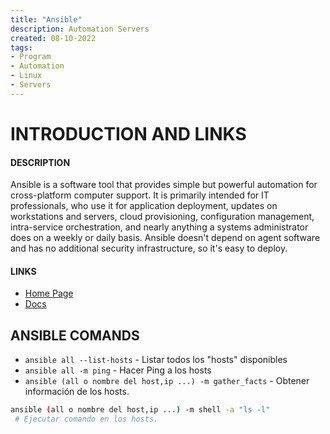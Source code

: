 ```yaml
---
title: "Ansible"
description: Automation Servers
created: 08-10-2022 
tags:
- Program
- Automation
- Linux
- Servers
---
```

# INTRODUCTION AND LINKS
#### DESCRIPTION
Ansible is a software tool that provides simple but powerful automation for cross-platform computer support. It is primarily intended for IT professionals, who use it for application deployment, updates on workstations and servers, cloud provisioning, configuration management, intra-service orchestration, and nearly anything a systems administrator does on a weekly or daily basis. Ansible doesn't depend on agent software and has no additional security infrastructure, so it's easy to deploy. 
#### LINKS
- [Home Page](https://www.ansible.com/)
- [Docs](https://docs.ansible.com/ansible/latest/index.html)

## ANSIBLE COMANDS

- `ansible all --list-hosts`  - Listar todos los "hosts" disponibles
- `ansible all -m ping` - Hacer Ping a los hosts
- `ansible (all o nombre del host,ip ...) -m gather_facts` - Obtener información de los hosts.
```bash
ansible (all o nombre del host,ip ...) -m shell -a "ls -l"
 # Ejecutar comando en los hosts.
```
